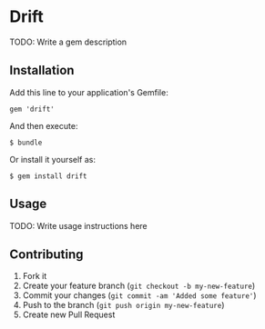 # Drift

TODO: Write a gem description

## Installation

Add this line to your application's Gemfile:

    gem 'drift'

And then execute:

    $ bundle

Or install it yourself as:

    $ gem install drift

## Usage

TODO: Write usage instructions here

## Contributing

1. Fork it
2. Create your feature branch (`git checkout -b my-new-feature`)
3. Commit your changes (`git commit -am 'Added some feature'`)
4. Push to the branch (`git push origin my-new-feature`)
5. Create new Pull Request
